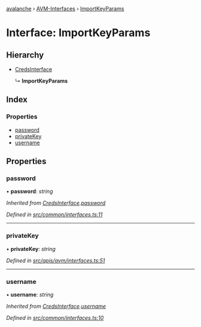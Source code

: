 [avalanche](../README.md) › [AVM-Interfaces](../modules/avm_interfaces.md) › [ImportKeyParams](avm_interfaces.importkeyparams.md)

# Interface: ImportKeyParams

## Hierarchy

* [CredsInterface](common_interfaces.credsinterface.md)

  ↳ **ImportKeyParams**

## Index

### Properties

* [password](avm_interfaces.importkeyparams.md#password)
* [privateKey](avm_interfaces.importkeyparams.md#privatekey)
* [username](avm_interfaces.importkeyparams.md#username)

## Properties

###  password

• **password**: *string*

*Inherited from [CredsInterface](common_interfaces.credsinterface.md).[password](common_interfaces.credsinterface.md#password)*

*Defined in [src/common/interfaces.ts:11](https://github.com/ava-labs/avalanchejs/blob/82de5d8/src/common/interfaces.ts#L11)*

___

###  privateKey

• **privateKey**: *string*

*Defined in [src/apis/avm/interfaces.ts:51](https://github.com/ava-labs/avalanchejs/blob/82de5d8/src/apis/avm/interfaces.ts#L51)*

___

###  username

• **username**: *string*

*Inherited from [CredsInterface](common_interfaces.credsinterface.md).[username](common_interfaces.credsinterface.md#username)*

*Defined in [src/common/interfaces.ts:10](https://github.com/ava-labs/avalanchejs/blob/82de5d8/src/common/interfaces.ts#L10)*
